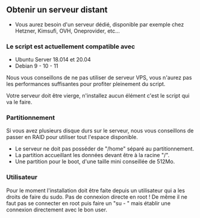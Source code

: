 ## Obtenir un serveur distant

* Vous aurez besoin d'un serveur dédié, disponible par exemple chez Hetzner, Kimsufi, OVH, Oneprovider, etc...

### Le script est actuellement compatible avec
* Ubuntu Server 18.014 et 20.04
* Debian 9 - 10 - 11

Nous vous conseillons de ne pas utiliser de serveur VPS, vous n'aurez pas les performances suffisantes pour profiter pleinement du script.

Votre serveur doit être vierge, n'installez aucun élément c'est le script qui va le faire.

### Partitionnement

Si vous avez plusieurs disque durs sur le serveur, nous vous conseillons de passer en RAID pour utiliser tout l'espace disponible.
* Le serveur ne doit pas posséder de "/home" séparé au partitionnement.
* La partition accueillant les données devant être à la racine "/".
* Une partition pour le boot, d'une taille mini conseillée de 512Mo.

### Utilisateur

Pour le moment l'installation doit être faite depuis un utilisateur qui a les droits de faire du sudo. Pas de connexion directe en root ! De même il ne faut pas se connecter en root puis faire un "su - <user>" mais établir une connexion directement avec le bon user. 